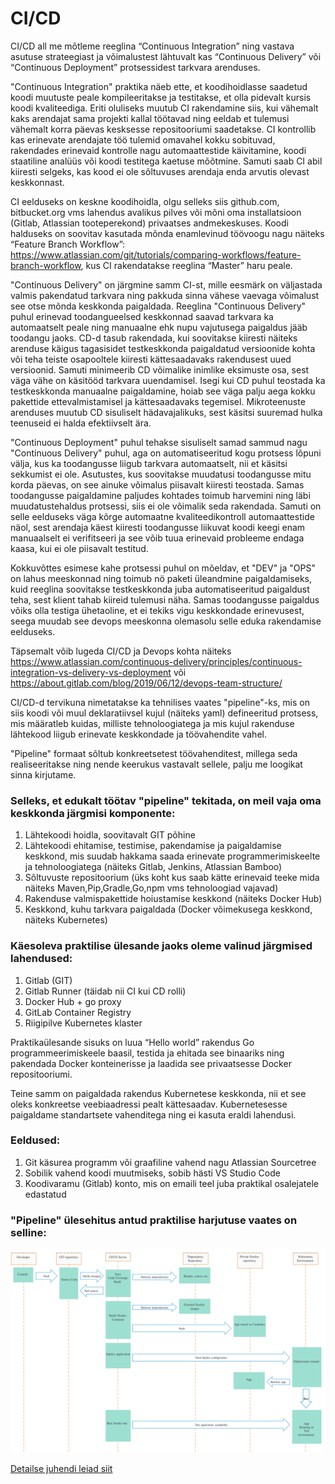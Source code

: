 # CI/CD

CI/CD all me mõtleme reeglina “Continuous Integration” ning vastava asutuse strateegiast ja võimalustest lähtuvalt kas “Continuous Delivery” või “Continuous Deployment” protsessidest tarkvara arenduses.

"Continuous Integration" praktika näeb ette, et koodihoidlasse saadetud koodi muutuste peale kompileeritakse ja testitakse, et olla pidevalt kursis koodi kvaliteediga. Eriti oluliseks muutub CI rakendamine siis, kui vähemalt kaks arendajat sama projekti kallal töötavad ning eeldab et tulemusi vähemalt korra päevas kesksesse repositooriumi saadetakse. CI kontrollib kas erinevate arendajate töö tulemid omavahel kokku sobituvad, rakendades erinevaid kontrolle nagu automaattestide käivitamine, koodi staatiline analüüs või koodi testitega kaetuse mõõtmine. Samuti saab CI abil kiiresti selgeks, kas kood ei ole sõltuvuses arendaja enda arvutis olevast keskkonnast.

CI eelduseks on keskne koodihoidla, olgu selleks siis github.com, bitbucket.org vms lahendus avalikus pilves või mõni oma installatsioon (Gitlab, Atlassian tooteperekond) privaatses andmekeskuses. Koodi halduseks on soovitav kasutada mõnda enamlevinud töövoogu nagu näiteks “Feature Branch Workflow”: https://www.atlassian.com/git/tutorials/comparing-workflows/feature-branch-workflow, kus CI rakendatakse reeglina “Master” haru peale. 

 "Continuous Delivery" on järgmine samm CI-st, mille eesmärk on väljastada valmis pakendatud tarkvara ning pakkuda sinna vähese vaevaga võimalust see otse mõnda keskkonda paigaldada. Reeglina "Continuous Delivery" puhul erinevad toodangueelsed keskkonnad saavad tarkvara ka automaatselt peale ning manuaalne ehk nupu vajutusega paigaldus jääb toodangu jaoks. CD-d tasub rakendada, kui soovitakse kiiresti näiteks arenduse käigus tagasisidet testkeskkonda paigaldatud versioonide kohta või teha teiste osapooltele kiiresti kättesaadavaks rakendusest uued versioonid. Samuti minimeerib CD võimalike inimlike eksimuste osa, sest väga vähe on käsitööd tarkvara uuendamisel. Isegi kui CD puhul teostada ka testkeskkonda manuaalne paigaldamine, hoiab see väga palju aega kokku pakettide ettevalmistamisel ja kättesaadavaks tegemisel. Mikroteenuste arenduses muutub CD sisuliselt hädavajalikuks, sest käsitsi suuremad hulka teenuseid ei halda efektiivselt ära.

"Continuous Deployment" puhul tehakse sisuliselt samad sammud nagu "Continuous Delivery" puhul, aga on automatiseeritud kogu protsess lõpuni välja, kus ka toodangusse liigub tarkvara automaatselt, nii et käsitsi sekkumist ei ole. Asutustes, kus soovitakse muudatusi toodangusse mitu korda päevas, on see ainuke võimalus piisavalt kiiresti teostada. Samas toodangusse paigaldamine paljudes kohtades toimub harvemini ning läbi muudatustehaldus protsessi, siis ei ole võimalik seda rakendada. Samuti on selle eelduseks väga kõrge automaatne kvaliteedikontroll automaattestide näol, sest arendaja käest kiiresti toodangusse liikuvat koodi keegi enam manuaalselt ei verifitseeri ja see võib tuua erinevaid probleeme endaga kaasa, kui ei ole piisavalt testitud.

Kokkuvõttes esimese kahe protsessi puhul on mõeldav, et "DEV" ja "OPS" on lahus meeskonnad ning toimub nö paketi üleandmine paigaldamiseks, kuid reeglina soovitakse testkeskkonda juba automatiseeritud paigaldust teha, sest klient tahab kiireid tulemusi näha. Samas toodangusse paigaldus võiks olla testiga ühetaoline, et ei tekiks vigu keskkondade erinevusest, seega muudab see devops meeskonna olemasolu selle eduka rakendamise eelduseks. 

Täpsemalt võib lugeda CI/CD ja Devops kohta näiteks https://www.atlassian.com/continuous-delivery/principles/continuous-integration-vs-delivery-vs-deployment või https://about.gitlab.com/blog/2019/06/12/devops-team-structure/ 

 CI/CD-d tervikuna nimetatakse ka tehnilises vaates "pipeline"-ks, mis on siis koodi või muul deklaratiivsel kujul (näiteks yaml) defineeritud protsess, mis määratleb kuidas, milliste tehnoloogiatega ja mis kujul rakenduse lähtekood liigub erinevate keskkondade ja töövahendite vahel.
 
"Pipeline" formaat sõltub konkreetsetest töövahenditest, millega seda realiseeritakse ning nende keerukus vastavalt sellele, palju me loogikat sinna kirjutame. 

### Selleks, et edukalt töötav "pipeline" tekitada, on meil vaja oma keskkonda järgmisi komponente:

1. Lähtekoodi hoidla, soovitavalt GIT põhine
2. Lähtekoodi ehitamise, testimise, pakendamise ja paigaldamise  keskkond, mis suudab hakkama saada erinevate programmerimiskeelte ja tehnoloogiatega (näiteks Gitlab, Jenkins, Atlassian Bamboo)
3. Sõltuvuste repositoorium (üks koht kus saab kätte erinevaid teeke mida näiteks Maven,Pip,Gradle,Go,npm vms tehnoloogiad vajavad)
4. Rakenduse valmispakettide hoiustamise keskkond (näiteks Docker Hub)
5. Keskkond, kuhu tarkvara paigaldada (Docker võimekusega keskkond, näiteks Kubernetes)

### Käesoleva praktilise ülesande jaoks oleme valinud järgmised lahendused:

1. Gitlab (GIT)
2. Gitlab Runner (täidab nii CI kui CD rolli)
3. Docker Hub + go proxy
4. GitLab Container Registry
5. Riigipilve Kubernetes klaster


Praktikaülesande sisuks on luua “Hello world” rakendus Go programmeerimiskeele baasil, testida ja ehitada see binaariks ning pakendada Docker konteinerisse ja laadida see privaatsesse Docker repositooriumi.

Teine samm on paigaldada rakendus Kubernetese keskkonda, nii et see oleks konkreetse veebiaadressi pealt kättesaadav. Kubernetesesse paigaldame standartsete vahenditega ning ei kasuta eraldi lahendusi. 

### Eeldused: 

1. Git käsurea programm või graafiline vahend nagu Atlassian Sourcetree
2. Sobilik vahend koodi muutmiseks, sobib hästi VS Studio Code
3. Koodivaramu (Gitlab) konto, mis on emaili teel juba praktikal osalejatele edastatud

### "Pipeline" ülesehitus antud praktilise harjutuse vaates on selline:

![Pipeline](cicd-2.png "Pipeline")

 [Detailse juhendi leiad siit](task.md)

